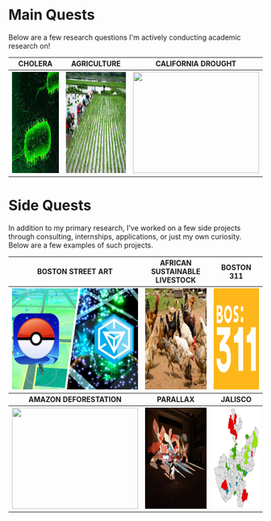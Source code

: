 # Main Quests

Below are a few research questions I'm actively conducting academic research on!
<br>
<table align="center">
  <tr>
  <th><b><center>     CHOLERA     </center></b></th>
  <th><b><center>     AGRICULTURE     </center></b></th>
  <th><b><center>     CALIFORNIA DROUGHT     </center></b></th>
  </tr>
  <tr>
  <th><a href="https://aish-venkat.github.io/gis/cholera/"><img src="/gis/cholera.jpg" width="250" height="200"></a></th>
  <th><a href="https://aish-venkat.github.io/gis/tn_ag/"><img src="/gis/tn_ag.jpg" width="250" height="200"></a></th>
  <th><a href="https://aish-venkat.github.io/gis/ca_drought/"><img src="/gis/ca_drought.jpg" width="250" height="200"></a></th>
  </tr>
</table>
  
# Side Quests


In addition to my primary research, I've worked on a few side projects through consulting, internships, applications, or just my own curiosity. Below are a few examples of such projects.


<table align="center">
  <tr>
  <th><b><center>     BOSTON STREET ART     </center></b></th>
  <th><b><center>     AFRICAN SUSTAINABLE LIVESTOCK     </center></b></th>
  <th><b><center>     BOSTON 311     </center></b></th>
  </tr>
  <tr>
  <th><a href="https://aish-venkat.github.io/gis/bos_art/"><img src="/gis/bos_art.jpg" width="250" height="200"></a></th>
  <th><a href="https://aish-venkat.github.io/gis/asl2050/"><img src="/gis/asl2050.jpg" width="250" height="200"></a></th>
  <th><a href="https://aish-venkat.github.io/gis/bos311/"><img src="/gis/bos311.png" width="250" height="200"></a></th>
  </tr>
  <tr>
  <th><b><center>     AMAZON DEFORESTATION     </center></b></th>
  <th><b><center>     PARALLAX    </center></b></th>
  <th><b><center>     JALISCO     </center></b></th>
  </tr>
  <tr>
  <th><a href="https://aish-venkat.github.io/gis/amazon/"><img src="/gis/amazon.jpg" width="250" height="200"></a></th>
  <th><a href="https://aish-venkat.github.io/gis/parallax/"><img src="/gis/parallax.jpg" width="250" height="200"></a></th>
  <th><a href="https://aish-venkat.github.io/gis/jalisco/"><img src="/gis/jalisco-01.jpg" width="250" height="200"></a></th>
  </tr>
  <tr>
  </tr>
</table>
